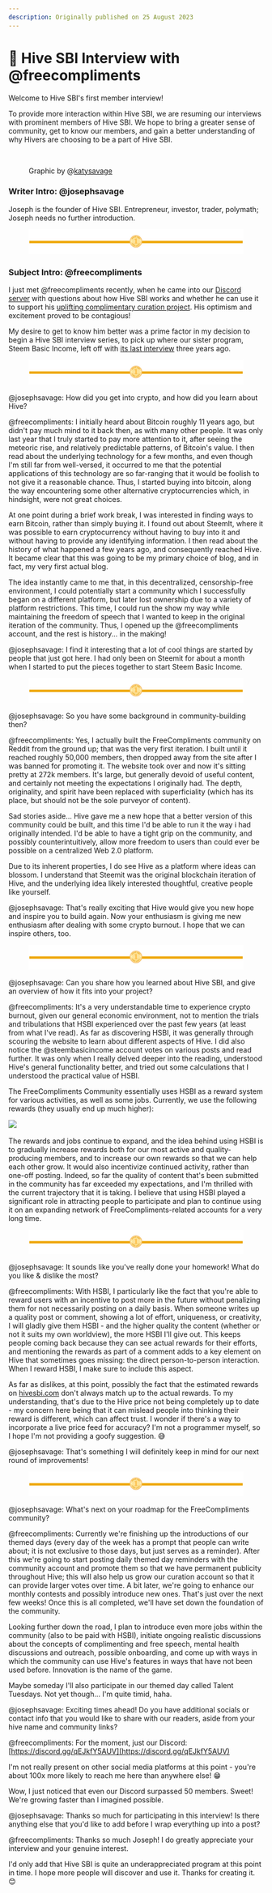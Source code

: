```yaml
---
description: Originally published on 25 August 2023
---
```


# 📜 Hive SBI Interview with @freecompliments

Welcome to Hive SBI's first member interview!

To provide more interaction within Hive SBI, we are resuming our interviews with prominent members of Hive SBI. We hope to bring a greater sense of community, get to know our members, and gain a better understanding of why Hivers are choosing to be a part of Hive SBI.

<figure><img src="https://files.peakd.com/file/peakd-hive/steembasicincome/23w2m8TW6qc9ucnsQuij7D2k4JcGNwcnoqUxRnScuZeafQ4G8Gaxq45FMTijANCUXhh2T.jpg" alt=""><figcaption><p> Graphic by @<a href="https://peakd.com/@katysavage">katysavage</a></p></figcaption></figure>

### Writer Intro: @josephsavage

Joseph is the founder of Hive SBI. Entrepreneur, investor, trader, polymath; Joseph needs no further introduction.

<figure><img src="../.gitbook/assets/image (3).png" alt=""><figcaption></figcaption></figure>

### Subject Intro: @freecompliments

I just met @freecompliments recently, when he came into our [Discord server](https://discord.gg/Z5KVQ5whKR) with questions about how Hive SBI works and whether he can use it to support his [uplifting complimentary curation project](https://peakd.com/c/hive-140084/created). His optimism and excitement proved to be contagious!

My desire to get to know him better was a prime factor in my decision to begin a Hive SBI interview series, to pick up where our sister program, Steem Basic Income, left off with [its last interview](https://peakd.com/interviews/@steembasicincome/sbi-interview-with-tcpolymath) three years ago.

<figure><img src="../.gitbook/assets/image (4).png" alt=""><figcaption></figcaption></figure>

@josephsavage: How did you get into crypto, and how did you learn about Hive?

@freecompliments: I initially heard about Bitcoin roughly 11 years ago, but didn't pay much mind to it back then, as with many other people. It was only last year that I truly started to pay more attention to it, after seeing the meteoric rise, and relatively predictable patterns, of Bitcoin's value. I then read about the underlying technology for a few months, and even though I'm still far from well-versed, it occurred to me that the potential applications of this technology are so far-ranging that it would be foolish to not give it a reasonable chance. Thus, I started buying into bitcoin, along the way encountering some other alternative cryptocurrencies which, in hindsight, were not great choices.

At one point during a brief work break, I was interested in finding ways to earn Bitcoin, rather than simply buying it. I found out about SteemIt, where it was possible to earn cryptocurrency without having to buy into it and without having to provide any identifying information. I then read about the history of what happened a few years ago, and consequently reached Hive. It became clear that this was going to be my primary choice of blog, and in fact, my very first actual blog.

The idea instantly came to me that, in this decentralized, censorship-free environment, I could potentially start a community which I successfully began on a different platform, but later lost ownership due to a variety of platform restrictions. This time, I could run the show my way while maintaining the freedom of speech that I wanted to keep in the original iteration of the community. Thus, I opened up the @freecompliments account, and the rest is history... in the making!

@josephsavage: I find it interesting that a lot of cool things are started by people that just got here. I had only been on Steemit for about a month when I started to put the pieces together to start Steem Basic Income.

<figure><img src="../.gitbook/assets/image (4).png" alt=""><figcaption></figcaption></figure>

@josephsavage: So you have some background in community-building then?

@freecompliments: Yes, I actually built the FreeCompliments community on Reddit from the ground up; that was the very first iteration. I built until it reached roughly 50,000 members, then dropped away from the site after I was banned for promoting it. The website took over and now it's sitting pretty at 272k members. It's large, but generally devoid of useful content, and certainly not meeting the expectations I originally had. The depth, originality, and spirit have been replaced with superficiality (which has its place, but should not be the sole purveyor of content).

Sad stories aside... Hive gave me a new hope that a better version of this community could be built, and this time I'd be able to run it the way i had originally intended. I'd be able to have a tight grip on the community, and possibly counterintuitively, allow more freedom to users than could ever be possible on a centralized Web 2.0 platform.

Due to its inherent properties, I do see Hive as a platform where ideas can blossom. I understand that Steemit was the original blockchain iteration of Hive, and the underlying idea likely interested thoughtful, creative people like yourself.

@josephsavage: That's really exciting that Hive would give you new hope and inspire you to build again. Now your enthusiasm is giving me new enthusiasm after dealing with some crypto burnout. I hope that we can inspire others, too.

<figure><img src="../.gitbook/assets/image (4).png" alt=""><figcaption></figcaption></figure>

@josephsavage: Can you share how you learned about Hive SBI, and give an overview of how it fits into your project?

@freecompliments: It's a very understandable time to experience crypto burnout, given our general economic environment, not to mention the trials and tribulations that HSBI experienced over the past few years (at least from what I've read). As far as discovering HSBI, it was generally through scouring the website to learn about different aspects of Hive. I did also notice the @steembasicincome account votes on various posts and read further. It was only when I really delved deeper into the reading, understood Hive's general functionality better, and tried out some calculations that I understood the practical value of HSBI.

The FreeCompliments Community essentially uses HSBI as a reward system for various activities, as well as some jobs. Currently, we use the following rewards (they usually end up much higher):

![](https://files.peakd.com/file/peakd-hive/steembasicincome/23tGa9AmF5w22dZdD5Exk9MuqVenbuvLqpVauo6AMdyF9PiJRcXVoJysvAjgZQnaGwRh1.png)

The rewards and jobs continue to expand, and the idea behind using HSBI is to gradually increase rewards both for our most active and quality-producing members, and to increase our own rewards so that we can help each other grow. It would also incentivize continued activity, rather than one-off posting. Indeed, so far the quality of content that's been submitted in the community has far exceeded my expectations, and I'm thrilled with the current trajectory that it is taking. I believe that using HSBI played a significant role in attracting people to participate and plan to continue using it on an expanding network of FreeCompliments-related accounts for a very long time.

<figure><img src="../.gitbook/assets/image (4).png" alt=""><figcaption></figcaption></figure>

@josephsavage: It sounds like you've really done your homework! What do you like & dislike the most?

@freecompliments: With HSBI, I particularly like the fact that you're able to reward users with an incentive to post more in the future without penalizing them for not necessarily posting on a daily basis. When someone writes up a quality post or comment, showing a lot of effort, uniqueness, or creativity, I will gladly give them HSBI - and the higher quality the content (whether or not it suits my own worldview), the more HSBI I'll give out. This keeps people coming back because they can see actual rewards for their efforts, and mentioning the rewards as part of a comment adds to a key element on Hive that sometimes goes missing: the direct person-to-person interaction. When I reward HSBI, I make sure to include this aspect.

As far as dislikes, at this point, possibly the fact that the estimated rewards on [hivesbi.com](https://www.hivesbi.com/) don't always match up to the actual rewards. To my understanding, that's due to the Hive price not being completely up to date - my concern here being that it can mislead people into thinking their reward is different, which can affect trust. I wonder if there's a way to incorporate a live price feed for accuracy? I'm not a programmer myself, so I hope I'm not providing a goofy suggestion. 😅

@josephsavage: That's something I will definitely keep in mind for our next round of improvements!

<figure><img src="../.gitbook/assets/image (4).png" alt=""><figcaption></figcaption></figure>

@josephsavage: What's next on your roadmap for the FreeCompliments community?

@freecompliments: Currently we're finishing up the introductions of our themed days (every day of the week has a prompt that people can write about; it is not exclusive to those days, but just serves as a reminder). After this we're going to start posting daily themed day reminders with the community account and promote them so that we have permanent publicity throughout Hive; this will also help us grow our curation account so that it can provide larger votes over time. A bit later, we're going to enhance our monthly contests and possibly introduce new ones. That's just over the next few weeks! Once this is all completed, we'll have set down the foundation of the community.

Looking further down the road, I plan to introduce even more jobs within the community (also to be paid with HSBI), initiate ongoing realistic discussions about the concepts of complimenting and free speech, mental health discussions and outreach, possible onboarding, and come up with ways in which the community can use Hive's features in ways that have not been used before. Innovation is the name of the game.

Maybe someday I'll also participate in our themed day called Talent Tuesdays. Not yet though... I'm quite timid, haha.

@josephsavage: Exciting times ahead! Do you have additional socials or contact info that you would like to share with our readers, aside from your hive name and community links?

@freecompliments: For the moment, just our Discord: [https://discord.gg/qEJkfY5AUV](https://discord.gg/qEJkfY5AUV)

I'm not really present on other social media platforms at this point - you're about 100x more likely to reach me here than anywhere else! 😁

Wow, I just noticed that even our Discord surpassed 50 members. Sweet! We're growing faster than I imagined possible.

@josephsavage: Thanks so much for participating in this interview! Is there anything else that you'd like to add before I wrap everything up into a post?

@freecompliments: Thanks so much Joseph! I do greatly appreciate your interview and your genuine interest.

I'd only add that Hive SBI is quite an underappreciated program at this point in time. I hope more people will discover and use it. Thanks for creating it. 😊
